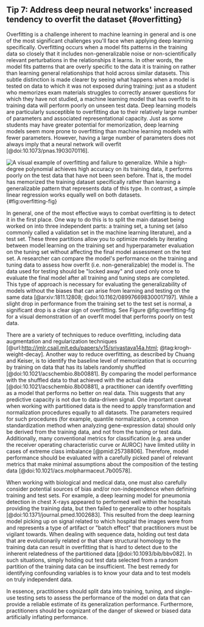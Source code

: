 ## Tip 7: Address deep neural networks' increased tendency to overfit the dataset {#overfitting}

Overfitting is a challenge inherent to machine learning in general and is one of the most significant challenges you'll face when applying deep learning specifically.
Overfitting occurs when a model fits patterns in the training data so closely that it includes non-generalizable noise or non-scientifically relevant perturbations in the relationships it learns.
In other words, the model fits patterns that are overly specific to the data it is training on rather than learning general relationships that hold across similar datasets.
This subtle distinction is made clearer by seeing what happens when a model is tested on data to which it was not exposed during training: just as a student who memorizes exam materials struggles to correctly answer questions for which they have not studied, a machine learning model that has overfit to its training data will perform poorly on unseen test data.
Deep learning models are particularly susceptible to overfitting due to their relatively large number of parameters and associated representational capacity.
Just as some students may have greater potential for memorization, deep learning models seem more prone to overfitting than machine learning models with fewer parameters.
However, having a large number of parameters does not always imply that a neural network will overfit [@doi:10.1073/pnas.1903070116].

![A visual example of overfitting and failure to generalize. While a high-degree polynomial achieves high accuracy on its training data, it performs poorly on the test data that have not been seen before. That is, the model has memorized the training dataset specifically rather than learning a generalizable pattern that represents data of this type. In contrast, a simple linear regression works equally well on both datasets.](images/overfitting.png){#fig:overfitting-fig}

In general, one of the most effective ways to combat overfitting is to detect it in the first place.
One way to do this is to split the main dataset being worked on into three independent parts: a training set, a tuning set (also commonly called a validation set in the machine learning literature), and a test set.
These three partitions allow you to optimize models by iterating between model learning on the training set and hyperparameter evaluation on the tuning set without affecting the final model assessment on the test set.
A researcher can compare the model's performance on the training and tuning data to assess how overfit (i.e. non-generalizable) the model is.
The data used for testing should be "locked away" and used only once to evaluate the final model after all training and tuning steps are completed.
This type of approach is necessary for evaluating the generalizability of models without the biases that can arise from learning and testing on the same data [@arxiv:1811.12808; @doi:10.1162/089976698300017197].
While a slight drop in performance from the training set to the test set is normal, a significant drop is a clear sign of overfitting.
See Figure @fig:overfitting-fig for a visual demonstration of an overfit model that performs poorly on test data.

There are a variety of techniques to reduce overfitting, including data augmentation and regularization techniques [@url:http://jmlr.csail.mit.edu/papers/v15/srivastava14a.html; @tag:krogh-weight-decay].
Another way to reduce overfitting, as described by Chuang and Keiser, is to identify the baseline level of memorization that is occurring by training on data that has its labels randomly shuffled [@doi:10.1021/acschembio.8b00881].
By comparing the model performance with the shuffled data to that achieved with the actual data [@doi:10.1021/acschembio.8b00881], a practitioner can identify overfitting as a model that performs no better on real data.
This suggests that any predictive capacity is not due to data-driven signal.
One important caveat when working with partitioned data is the need to apply transformation and normalization procedures equally to all datasets.
The parameters required for such procedures (for example, quantile normalization, a common standardization method when analyzing gene-expression data) should only be derived from the training data, and not from the tuning or test data.
Additionally, many conventional metrics for classification (e.g. area under the receiver operating characteristic curve or AUROC) have limited utility in cases of extreme class imbalance [@pmid:25738806].
Therefore, model performance should be evaluated with a carefully picked panel of relevant metrics that make minimal assumptions about the composition of the testing data [@doi:10.1021/acs.molpharmaceut.7b00578].

When working with biological and medical data, one must also carefully consider potential sources of bias and/or non-independence when defining training and test sets.
For example, a deep learning model for pneumonia detection in chest X-rays appeared to performed well within the hospitals providing the training data, but then failed to generalize to other hospitals [@doi:10.1371/journal.pmed.1002683].
This resulted from the deep learning model picking up on signal related to which hospital the images were from and represents a type of artifact or "batch effect" that practitioners must be vigilant towards.
When dealing with sequence data, holding out test data that are evolutionarily related or that share structural homology to the training data can result in overfitting that is hard to detect due to the inherent relatedness of the partitioned data [@doi:10.1093/bib/bbv082].
In such situations, simply holding out test data selected from a random partition of the training data can be insufficient.
The best remedy for identifying confounding variables is to know your data and to test models on truly independent data.

In essence, practitioners should split data into training, tuning, and single-use testing sets to assess the performance of the model on data that can provide a reliable estimate of its generalization performance.
Furthermore, practitioners should be cognizant of the danger of skewed or biased data artificially inflating performance.
